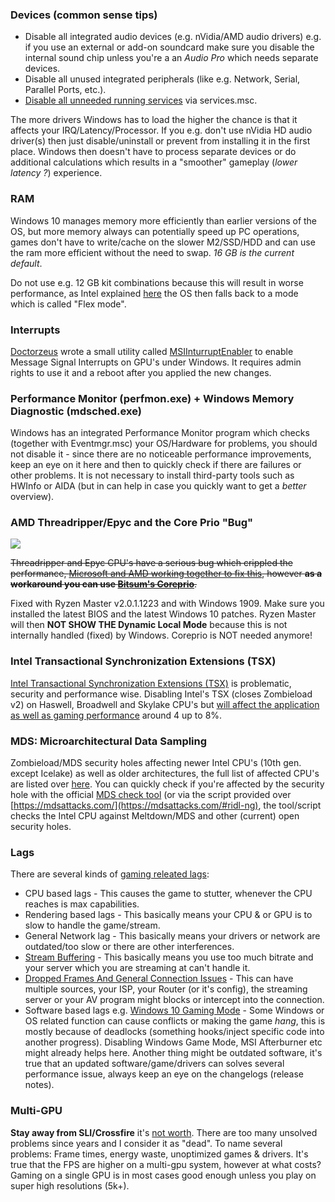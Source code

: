 ### Devices (common sense tips)

* Disable all integrated audio devices (e.g. nVidia/AMD audio drivers) e.g. if you use an external or add-on soundcard make sure you disable the internal sound chip unless you're a an _Audio Pro_ which needs separate devices. 
* Disable all unused integrated peripherals (like e.g. Network, Serial, Parallel Ports, etc.).
* [Disable all unneeded running services](http://www.blackviper.com/service-configurations/black-vipers-windows-10-service-configurations/) via services.msc.

The more drivers Windows has to load the higher the chance is that it affects your IRQ/Latency/Processor. If you e.g. don't use nVidia HD audio driver(s) then just disable/uninstall or prevent from installing it in the first place. Windows then doesn't have to process separate devices or do additional calculations which results in a "smoother" gameplay (_lower latency ?_) experience. 


### RAM

Windows 10 manages memory more efficiently than earlier versions of the OS, but more memory always can potentially speed up PC operations, games don't have to write/cache on the slower M2/SSD/HDD and can use the ram more efficient without the need to swap. _16 GB is the current default_. 

Do not use e.g. 12 GB kit combinations because this will result in worse performance, as Intel explained [here](https://www.intel.com/content/www/us/en/support/articles/000005657/boards-and-kits.html#flex) the OS then falls back to a mode which is called "Flex mode".


### Interrupts

[Doctorzeus](https://forums.guru3d.com/members/doctorzeus.275790/) wrote a small utility called [MSIInturruptEnabler](https://github.com/TechtonicSoftware/MSIInturruptEnabler) to enable Message Signal Interrupts on GPU's under Windows. It requires admin rights to use it and a reboot after you applied the new changes.


### Performance Monitor (perfmon.exe) + Windows Memory Diagnostic (mdsched.exe)

Windows has an integrated Performance Monitor program which checks (together with Eventmgr.msc) your OS/Hardware for problems, you should not disable it - since there are no noticeable performance improvements, keep an eye on it here and then to quickly check if there are failures or other problems. It is not necessary to install third-party tools such as HWInfo or AIDA (but in can help in case you quickly want to get a _better_ overview).


### AMD Threadripper/Epyc and the Core Prio "Bug"

![](https://i.imgur.com/S04e1bp.png=250x250)

~~Threadripper and Epyc CPU's have a serious bug which crippled the performance, [Microsoft and AMD working together to fix this](https://community.amd.com/community/gaming/blog/2018/10/05/previewing-dynamic-local-mode-for-the-amd-ryzen-threadripper-wx-series-processors), however **as a workaround you can use [Bitsum's Coreprio](https://bitsum.com/portfolio/coreprio/)**.~~

Fixed with Ryzen Master v2.0.1.1223 and with Windows 1909. Make sure you installed the latest BIOS and the latest Windows 10 patches. Ryzen Master will then **NOT SHOW THE Dynamic Local Mode** because this is not internally handled (fixed) by Windows. Coreprio is NOT needed anymore!


### Intel Transactional Synchronization Extensions (TSX)

[Intel Transactional Synchronization Extensions (TSX)](https://github.com/CHEF-KOCH/regtweaks/commit/6aef64ec092a3ab1704fdaf6c5b343aa44d2f1cf) is problematic, security and performance wise. Disabling Intel's TSX (closes Zombieload v2) on Haswell, Broadwell and Skylake CPU's but [will affect the application as well as gaming performance](https://www.phoronix.com/scan.php?page=article&item=intel-jcc-gaming&num=2) around 4 up to 8%. 


### MDS: Microarchitectural Data Sampling

Zombieload/MDS security holes affecting newer Intel CPU's (10th gen. except Icelake) as well as older architectures, the full list of affected CPU's are listed over [here](https://www.intel.com/content/www/us/en/security-center/advisory/intel-sa-00270.html). You can quickly check if you're affected by the security hole with the official [MDS check tool](https://mdsattacks.com/files/mdstool-win-20190519.zip) (or via the script provided over [https://mdsattacks.com/](https://mdsattacks.com/#ridl-ng), the tool/script checks the Intel CPU against Meltdown/MDS and other (current) open security holes.


### Lags
There are several kinds of [gaming releated lags](https://en.wikipedia.org/wiki/Input_lag):
- CPU based lags - This causes the game to stutter, whenever the CPU reaches is max capabilities.
- Rendering based lags - This basically means your CPU & or GPU is to slow to handle the game/stream.
- General Network lag - This basically means your drivers or network are outdated/too slow or there are other interferences.
- [Stream Buffering](https://obsproject.com/wiki/Stream-Buffering-Issues) - This basically means you use too much bitrate and your server which you are streaming at can't handle it. 
- [Dropped Frames And General Connection Issues](https://obsproject.com/wiki/Dropped-Frames-and-General-Connection-Issues) - This can have multiple sources, your ISP, your Router (or it's config), the streaming server or your AV program might blocks or intercept into the connection.
- Software based lags e.g. [Windows 10 Gaming Mode](https://obsproject.com/wiki/How-to-disable-Windows-10-Gaming-Features) - Some Windows or OS related function can cause conflicts or making the game _hang_, this is mostly because of deadlocks (something hooks/inject specific code into another progress). Disabling Windows Game Mode, MSI Afterburner etc might already helps here. Another thing might be outdated software, it's true that an updated software/game/drivers can solves several performance issue, always keep an eye on the changelogs (release notes).

### Multi-GPU

**Stay away from SLI/Crossfire** it's [not worth](https://www.computerbase.de/2019-03/titan-rtx-sli-test/). There are too many unsolved problems since years and I consider it as "dead". To name several problems: Frame times, energy waste, unoptimized games & drivers. It's true that the FPS are higher on a multi-gpu system, however at what costs? Gaming on a single GPU is in most cases good enough unless you play on super high resolutions (5k+). 
